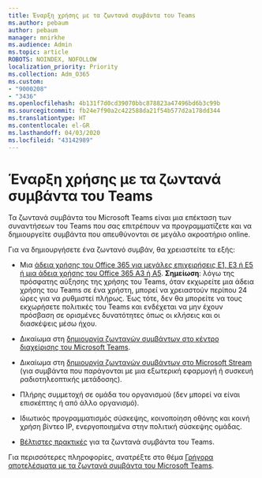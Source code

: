 ```yaml
---
title: Έναρξη χρήσης με τα ζωντανά συμβάντα του Teams
ms.author: pebaum
author: pebaum
manager: mnirkhe
ms.audience: Admin
ms.topic: article
ROBOTS: NOINDEX, NOFOLLOW
localization_priority: Priority
ms.collection: Adm_O365
ms.custom:
- "9000208"
- "3436"
ms.openlocfilehash: 4b131f7d0cd39070bbc878823a47496bd6b3c99b
ms.sourcegitcommit: fb24e7f90a2c422588da21f54b577d2a178dd344
ms.translationtype: HT
ms.contentlocale: el-GR
ms.lasthandoff: 04/03/2020
ms.locfileid: "43142989"
---
```

# <a name="getting-started-with-teams-live-events"></a>Έναρξη χρήσης με τα ζωντανά συμβάντα του Teams

Τα ζωντανά συμβάντα του Microsoft Teams είναι μια επέκταση των συναντήσεων του Teams που σας επιτρέπουν να προγραμματίζετε και να δημιουργείτε συμβάντα που απευθύνονται σε μεγάλο ακροατήριο online.

Για να δημιουργήσετε ένα ζωντανό συμβάν, θα χρειαστείτε τα εξής:

- Μια [άδεια χρήσης του Office 365 για μεγάλες επιχειρήσεις E1, E3 ή E5 ή μια άδεια χρήσης του Office 365 A3 ή A5](https://docs.microsoft.com/microsoftteams/teams-live-events/set-up-for-teams-live-events#step-2-get-and-assign-licenses). **Σημείωση**: λόγω της πρόσφατης αύξησης της χρήσης του Teams, όταν εκχωρείτε μια άδεια χρήσης του Teams σε ένα χρήστη, μπορεί να χρειαστούν περίπου 24 ώρες για να ρυθμιστεί πλήρως. Έως τότε, δεν θα μπορείτε να τους εκχωρήσετε πολιτικές του Teams και ενδέχεται να μην έχουν πρόσβαση σε ορισμένες δυνατότητες όπως οι κλήσεις και οι διασκέψεις μέσω ήχου.

- Δικαίωμα στη [δημιουργία ζωντανών συμβάντων στο κέντρο διαχείρισης του Microsoft Teams](https://docs.microsoft.com/microsoftteams/teams-live-events/set-up-for-teams-live-events#create-or-edit-a-live-events-policy).

- Δικαίωμα στη [δημιουργία ζωντανών συμβάντων στο Microsoft Stream](https://docs.microsoft.com/microsoftteams/teams-live-events/what-are-teams-live-events) (για συμβάντα που παράγονται με μια εξωτερική εφαρμογή ή συσκευή ραδιοτηλεοπτικής μετάδοσης).

- Πλήρης συμμετοχή σε ομάδα του οργανισμού (δεν μπορεί να είναι επισκέπτης ή από άλλο οργανισμό).

- Ιδιωτικός προγραμματισμός σύσκεψης, κοινοποίηση οθόνης και κοινή χρήση βίντεο IP, ενεργοποιημένα στην πολιτική σύσκεψης ομάδας.

- [Βέλτιστες πρακτικές](https://support.office.com/article/Best-practices-for-producing-a-Teams-live-event-e500370e-4dd1-4187-8b48-af10ef02cf42) για τα ζωντανά συμβάντα του Teams.

Για περισσότερες πληροφορίες, ανατρέξτε στο θέμα [Γρήγορα αποτελέσματα με τα ζωντανά συμβάντα του Microsoft Teams](https://support.office.com/article/get-started-with-microsoft-teams-live-events-d077fec2-a058-483e-9ab5-1494afda578a).
